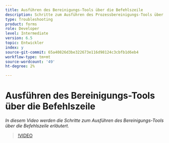 ```yaml
---
title: Ausführen des Bereinigungs-Tools über die Befehlszeile
description: Schritte zum Ausführen des Prozessbereinigungs-Tools über die Befehlszeile zum Löschen von Datensätzen aus der Job Manager-Tabelle
type: Troubleshooting
product: forms
role: Developer
level: Intermediate
version: 6.5
topic: Entwickler
index: y
source-git-commit: 65a40826d3be322673e116d98124c3cbfb1d6eb4
workflow-type: tm+mt
source-wordcount: '49'
ht-degree: 2%

---
```



# Ausführen des Bereinigungs-Tools über die Befehlszeile

*In diesem Video werden die Schritte zum Ausführen des Bereinigungs-Tools über die Befehlszeile erläutert.*

>[!VIDEO](https://video.tv.adobe.com/v/335508?quality=9&learn=on)
